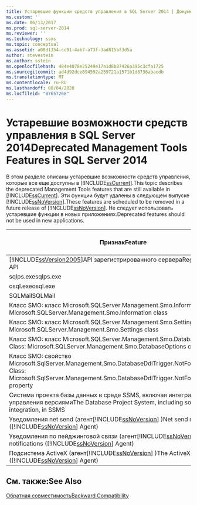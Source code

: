 ```yaml
---
title: Устаревшие функции средств управления в SQL Server 2014 | Документация Майкрософт
ms.custom: ''
ms.date: 06/13/2017
ms.prod: sql-server-2014
ms.reviewer: ''
ms.technology: ssms
ms.topic: conceptual
ms.assetid: a08d1354-cc91-4ab7-a73f-3ad815af3d5a
author: stevestein
ms.author: sstein
ms.openlocfilehash: 484e4078e25249e17a1d8b87426a395c3cfa1725
ms.sourcegitcommit: ad4d92dce894592a259721a1571b1d8736abacdb
ms.translationtype: MT
ms.contentlocale: ru-RU
ms.lasthandoff: 08/04/2020
ms.locfileid: "87657268"
---
```

# <a name="deprecated-management-tools-features-in-sql-server-2014"></a><span data-ttu-id="94ac4-102">Устаревшие возможности средств управления в SQL Server 2014</span><span class="sxs-lookup"><span data-stu-id="94ac4-102">Deprecated Management Tools Features in SQL Server 2014</span></span>
  <span data-ttu-id="94ac4-103">В этом разделе описаны устаревшие возможности средств управления, которые все еще доступны в [!INCLUDE[ssCurrent](../includes/sscurrent-md.md)].</span><span class="sxs-lookup"><span data-stu-id="94ac4-103">This topic describes the deprecated Management Tools features that are still available in [!INCLUDE[ssCurrent](../includes/sscurrent-md.md)].</span></span> <span data-ttu-id="94ac4-104">Эти функции будут удалены в следующем выпуске [!INCLUDE[ssNoVersion](../includes/ssnoversion-md.md)].</span><span class="sxs-lookup"><span data-stu-id="94ac4-104">These features are scheduled to be removed in a future release of [!INCLUDE[ssNoVersion](../includes/ssnoversion-md.md)].</span></span> <span data-ttu-id="94ac4-105">Не следует использовать устаревшие функции в новых приложениях.</span><span class="sxs-lookup"><span data-stu-id="94ac4-105">Deprecated features should not be used in new applications.</span></span>  
  
|<span data-ttu-id="94ac4-106">Признак</span><span class="sxs-lookup"><span data-stu-id="94ac4-106">Feature</span></span>|<span data-ttu-id="94ac4-107">Этап устаревания</span><span class="sxs-lookup"><span data-stu-id="94ac4-107">Deprecation stage</span></span>|  
|-------------|-----------------------|  
|[!INCLUDE[ssVersion2005](../includes/ssversion2005-md.md)]<span data-ttu-id="94ac4-108">API зарегистрированного сервера</span><span class="sxs-lookup"><span data-stu-id="94ac4-108">Registered Server API</span></span>|<span data-ttu-id="94ac4-109">Объявление</span><span class="sxs-lookup"><span data-stu-id="94ac4-109">Announcement</span></span>|  
|<span data-ttu-id="94ac4-110">sqlps.exe</span><span class="sxs-lookup"><span data-stu-id="94ac4-110">sqlps.exe</span></span>|<span data-ttu-id="94ac4-111">Предупреждение</span><span class="sxs-lookup"><span data-stu-id="94ac4-111">Warning</span></span>|  
|<span data-ttu-id="94ac4-112">osql.exe</span><span class="sxs-lookup"><span data-stu-id="94ac4-112">osql.exe</span></span>|<span data-ttu-id="94ac4-113">Предупреждение</span><span class="sxs-lookup"><span data-stu-id="94ac4-113">Warning</span></span>|  
|<span data-ttu-id="94ac4-114">SQLMail</span><span class="sxs-lookup"><span data-stu-id="94ac4-114">SQLMail</span></span>|<span data-ttu-id="94ac4-115">Предупреждение</span><span class="sxs-lookup"><span data-stu-id="94ac4-115">Warning</span></span>|  
|<span data-ttu-id="94ac4-116">Класс SMO: класс Microsoft.SQLServer.Management.Smo.Information</span><span class="sxs-lookup"><span data-stu-id="94ac4-116">SMO class: Microsoft.SQLServer.Management.Smo.Information class</span></span>|<span data-ttu-id="94ac4-117">Объявление</span><span class="sxs-lookup"><span data-stu-id="94ac4-117">Announcement</span></span>|  
|<span data-ttu-id="94ac4-118">Класс SMO: класс Microsoft.SQLServer.Management.Smo.Settings</span><span class="sxs-lookup"><span data-stu-id="94ac4-118">SMO class: Microsoft.SQLServer.Management.Smo.Settings class</span></span>|<span data-ttu-id="94ac4-119">Объявление</span><span class="sxs-lookup"><span data-stu-id="94ac4-119">Announcement</span></span>|  
|<span data-ttu-id="94ac4-120">Класс SMO: класс Microsoft.SQLServer.Management.Smo.DatabaseOptions</span><span class="sxs-lookup"><span data-stu-id="94ac4-120">SMO Class: Microsoft.SQLServer.Management.Smo.DatabaseOptions class</span></span>|<span data-ttu-id="94ac4-121">Объявление</span><span class="sxs-lookup"><span data-stu-id="94ac4-121">Announcement</span></span>|  
|<span data-ttu-id="94ac4-122">Класс SMO: свойство Microsoft.SqlServer.Management.Smo.DatabaseDdlTrigger.NotForReplication</span><span class="sxs-lookup"><span data-stu-id="94ac4-122">SMO Class: Microsoft.SqlServer.Management.Smo.DatabaseDdlTrigger.NotForReplication property</span></span>|<span data-ttu-id="94ac4-123">Объявление</span><span class="sxs-lookup"><span data-stu-id="94ac4-123">Announcement</span></span>|  
|<span data-ttu-id="94ac4-124">Система проекта базы данных в среде SSMS, включая интеграцию системы управления версиями</span><span class="sxs-lookup"><span data-stu-id="94ac4-124">The Database Project System, including source-control integration, in SSMS</span></span>|<span data-ttu-id="94ac4-125">Объявление</span><span class="sxs-lookup"><span data-stu-id="94ac4-125">Announcement</span></span>|  
|<span data-ttu-id="94ac4-126">Уведомления net send (агент[!INCLUDE[ssNoVersion](../includes/ssnoversion-md.md)] )</span><span class="sxs-lookup"><span data-stu-id="94ac4-126">Net send notifications ([!INCLUDE[ssNoVersion](../includes/ssnoversion-md.md)] Agent)</span></span>|<span data-ttu-id="94ac4-127">Объявление</span><span class="sxs-lookup"><span data-stu-id="94ac4-127">Announcement</span></span>|  
|<span data-ttu-id="94ac4-128">Уведомления по пейджинговой связи (агент[!INCLUDE[ssNoVersion](../includes/ssnoversion-md.md)] )</span><span class="sxs-lookup"><span data-stu-id="94ac4-128">Pager notifications ([!INCLUDE[ssNoVersion](../includes/ssnoversion-md.md)] Agent)</span></span>|<span data-ttu-id="94ac4-129">Объявление</span><span class="sxs-lookup"><span data-stu-id="94ac4-129">Announcement</span></span>|  
|<span data-ttu-id="94ac4-130">Подсистема ActiveX (агент[!INCLUDE[ssNoVersion](../includes/ssnoversion-md.md)] )</span><span class="sxs-lookup"><span data-stu-id="94ac4-130">The ActiveX subsystem ([!INCLUDE[ssNoVersion](../includes/ssnoversion-md.md)] Agent)</span></span>|<span data-ttu-id="94ac4-131">Объявление</span><span class="sxs-lookup"><span data-stu-id="94ac4-131">Announcement</span></span>|  
  
## <a name="see-also"></a><span data-ttu-id="94ac4-132">См. также:</span><span class="sxs-lookup"><span data-stu-id="94ac4-132">See Also</span></span>  
 [<span data-ttu-id="94ac4-133">Обратная совместимость</span><span class="sxs-lookup"><span data-stu-id="94ac4-133">Backward Compatibility</span></span>](../../2014/getting-started/backward-compatibility.md)  
  
  
